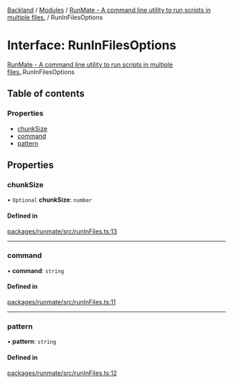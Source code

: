 [Backland](../README.md) / [Modules](../modules.md) / [RunMate - A command line utility to run scripts in multiple files.](../modules/RunMate___A_command_line_utility_to_run_scripts_in_multiple_files_.md) / RunInFilesOptions

# Interface: RunInFilesOptions

[RunMate - A command line utility to run scripts in multiple files.](../modules/RunMate___A_command_line_utility_to_run_scripts_in_multiple_files_.md).RunInFilesOptions

## Table of contents

### Properties

- [chunkSize](RunMate___A_command_line_utility_to_run_scripts_in_multiple_files_.RunInFilesOptions.md#chunksize)
- [command](RunMate___A_command_line_utility_to_run_scripts_in_multiple_files_.RunInFilesOptions.md#command)
- [pattern](RunMate___A_command_line_utility_to_run_scripts_in_multiple_files_.RunInFilesOptions.md#pattern)

## Properties

### chunkSize

• `Optional` **chunkSize**: `number`

#### Defined in

[packages/runmate/src/runInFiles.ts:13](https://github.com/antoniopresto/darch/blob/c5cd1c8/packages/runmate/src/runInFiles.ts#L13)

___

### command

• **command**: `string`

#### Defined in

[packages/runmate/src/runInFiles.ts:11](https://github.com/antoniopresto/darch/blob/c5cd1c8/packages/runmate/src/runInFiles.ts#L11)

___

### pattern

• **pattern**: `string`

#### Defined in

[packages/runmate/src/runInFiles.ts:12](https://github.com/antoniopresto/darch/blob/c5cd1c8/packages/runmate/src/runInFiles.ts#L12)
